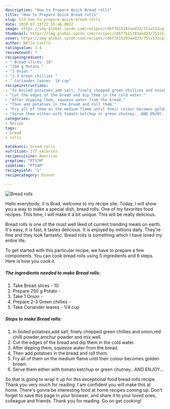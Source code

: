 ```yaml
---
description: "How to Prepare Quick Bread rolls"
title: "How to Prepare Quick Bread rolls"
slug: 523-how-to-prepare-quick-bread-rolls
date: 2020-07-15T22:55:46.002Z
image: https://img-global.cpcdn.com/recipes/c86f7b15293aed33/751x532cq70/bread-rolls-recipe-main-photo.jpg
thumbnail: https://img-global.cpcdn.com/recipes/c86f7b15293aed33/751x532cq70/bread-rolls-recipe-main-photo.jpg
cover: https://img-global.cpcdn.com/recipes/c86f7b15293aed33/751x532cq70/bread-rolls-recipe-main-photo.jpg
author: Nelle Castro
ratingvalue: 3.4
reviewcount: 7
recipeingredient:
- " Bread slices  10"
- "250 g Potato "
- "1 Onion "
- "2-3 Green chillies "
- " Coriander leaves  14 cup"
recipeinstructions:
- "In boiled potatoes,add salt, finely chopped green chillies and onion,red chilli powder,amchur powder and mix well."
- "Cut the edges of the bread and dip them in the cold water."
- "After dipping them, squeeze water from the bread."
- "Then add potatoes in the bread and roll them."
- "Fry all of them on the medium flame until their colour becomes golden brown."
- "Serve them either with tomato ketchup or green chutney...AND ENJOY..."
categories:
- Recipe
tags:
- bread
- rolls

katakunci: bread rolls 
nutrition: 177 calories
recipecuisine: American
preptime: "PT37M"
cooktime: "PT54M"
recipeyield: "1"
recipecategory: Dinner

---
```



![Bread rolls](https://img-global.cpcdn.com/recipes/c86f7b15293aed33/751x532cq70/bread-rolls-recipe-main-photo.jpg)

Hello everybody, it is Brad, welcome to my recipe site. Today, I will show you a way to make a special dish, bread rolls. One of my favorites food recipes. This time, I will make it a bit unique. This will be really delicious.



Bread rolls is one of the most well liked of current trending meals on earth. It's easy, it is fast, it tastes delicious. It is enjoyed by millions daily. They're fine and they look fantastic. Bread rolls is something which I have loved my entire life.


To get started with this particular recipe, we have to prepare a few components. You can cook bread rolls using 5 ingredients and 6 steps. Here is how you cook it.

<!--inarticleads1-->

##### The ingredients needed to make Bread rolls:

1. Take  Bread slices - 10
1. Prepare 250 g Potato -
1. Take 1 Onion -
1. Prepare 2-3 Green chillies -
1. Take  Coriander leaves - 1/4 cup




<!--inarticleads2-->

##### Steps to make Bread rolls:

1. In boiled potatoes,add salt, finely chopped green chillies and onion,red chilli powder,amchur powder and mix well.
1. Cut the edges of the bread and dip them in the cold water.
1. After dipping them, squeeze water from the bread.
1. Then add potatoes in the bread and roll them.
1. Fry all of them on the medium flame until their colour becomes golden brown.
1. Serve them either with tomato ketchup or green chutney...AND ENJOY...




So that is going to wrap it up for this exceptional food bread rolls recipe. Thank you very much for reading. I am confident you will make this at home. There's gonna be interesting food at home recipes coming up. Don't forget to save this page in your browser, and share it to your loved ones, colleague and friends. Thank you for reading. Go on get cooking!
